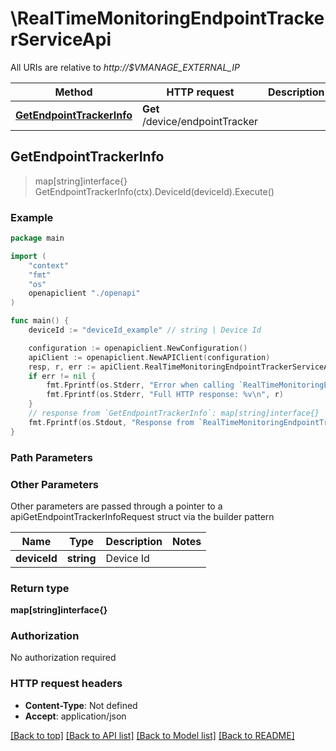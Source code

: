 # \RealTimeMonitoringEndpointTrackerServiceApi

All URIs are relative to *http://$VMANAGE_EXTERNAL_IP*

Method | HTTP request | Description
------------- | ------------- | -------------
[**GetEndpointTrackerInfo**](RealTimeMonitoringEndpointTrackerServiceApi.md#GetEndpointTrackerInfo) | **Get** /device/endpointTracker | 



## GetEndpointTrackerInfo

> map[string]interface{} GetEndpointTrackerInfo(ctx).DeviceId(deviceId).Execute()





### Example

```go
package main

import (
    "context"
    "fmt"
    "os"
    openapiclient "./openapi"
)

func main() {
    deviceId := "deviceId_example" // string | Device Id

    configuration := openapiclient.NewConfiguration()
    apiClient := openapiclient.NewAPIClient(configuration)
    resp, r, err := apiClient.RealTimeMonitoringEndpointTrackerServiceApi.GetEndpointTrackerInfo(context.Background()).DeviceId(deviceId).Execute()
    if err != nil {
        fmt.Fprintf(os.Stderr, "Error when calling `RealTimeMonitoringEndpointTrackerServiceApi.GetEndpointTrackerInfo``: %v\n", err)
        fmt.Fprintf(os.Stderr, "Full HTTP response: %v\n", r)
    }
    // response from `GetEndpointTrackerInfo`: map[string]interface{}
    fmt.Fprintf(os.Stdout, "Response from `RealTimeMonitoringEndpointTrackerServiceApi.GetEndpointTrackerInfo`: %v\n", resp)
}
```

### Path Parameters



### Other Parameters

Other parameters are passed through a pointer to a apiGetEndpointTrackerInfoRequest struct via the builder pattern


Name | Type | Description  | Notes
------------- | ------------- | ------------- | -------------
 **deviceId** | **string** | Device Id | 

### Return type

**map[string]interface{}**

### Authorization

No authorization required

### HTTP request headers

- **Content-Type**: Not defined
- **Accept**: application/json

[[Back to top]](#) [[Back to API list]](../README.md#documentation-for-api-endpoints)
[[Back to Model list]](../README.md#documentation-for-models)
[[Back to README]](../README.md)


